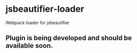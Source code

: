 # jsbeautifier-loader
Webpack loader for jsbeautifier



## Plugin is being developed and should be available soon.
